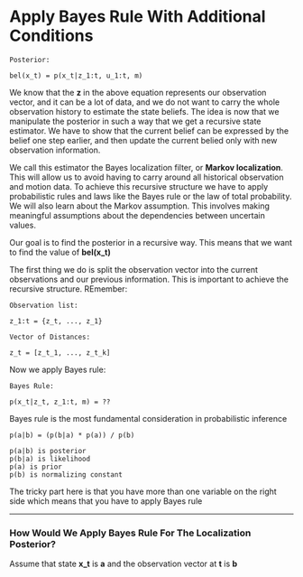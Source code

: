 # Apply Bayes Rule With Additional Conditions

```
Posterior:

bel(x_t) = p(x_t|z_1:t, u_1:t, m)
```

We know that the **z** in the above equation represents our observation vector, and it can be a lot of data, and we do not want to carry the whole observation history to estimate the state beliefs. The idea is now that we manipulate the posterior in such a way that we get a recursive state estimator. We have to show that the current belief can be expressed by the belief one step earlier, and then update the current belied only with new observation information.

We call this estimator the Bayes localization filter, or **Markov localization**. This will allow us to avoid having to carry around all historical observation and motion data. To achieve this recursive structure we have to apply probabilistic rules and laws like the Bayes rule or the law of total probability. We will also learn about the Markov assumption. This involves making meaningful assumptions about the dependencies between uncertain values.

Our goal is to find the posterior in a recursive way. This means that we want to find the value of **bel(x_t)**

The first thing we do is split the observation vector into the current observations and our previous information. This is important to achieve the recursive structure. REmember:

```
Observation list:

z_1:t = {z_t, ..., z_1}

Vector of Distances:

z_t = [z_t_1, ..., z_t_k]
```

Now we apply Bayes rule:

```
Bayes Rule:

p(x_t|z_t, z_1:t, m) = ??
```

Bayes rule is the most fundamental consideration in probabilistic inference

```
p(a|b) = (p(b|a) * p(a)) / p(b)

p(a|b) is posterior
p(b|a) is likelihood
p(a) is prior
p(b) is normalizing constant
```

The tricky part here is that you have more than one variable on the right side which means that you have to apply Bayes rule

***

### How Would We Apply Bayes Rule For The Localization Posterior?

Assume that state **x_t** is **a** and the observation vector at **t** is **b**

